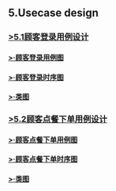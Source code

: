 
## 5.Usecase design

### [>5.1顾客登录用例设计]()

#### [>·顾客登录用例图](https://github.com/uml163/UML/blob/master/report/documents/UsercaseDiagram/注册登录.md)

#### [>·顾客登录时序图](https://github.com/uml163/UML/blob/master/report/documents/UsercaseDiagram/UsercaseDiagramIMG/注册用例图.png)

#### [>·类图](https://github.com/uml163/UML/blob/master/report/documents/UsercaseDiagram/UsercaseDiagramIMG/用例图.png)

### [>5.2顾客点餐下单用例设计]()

#### [>·顾客点餐下单用例图](https://github.com/uml163/UML/blob/master/report/documents/UsercaseDiagram/UsercaseDiagramIMG/点餐.png)

#### [>·顾客点餐下单时序图](https://github.com/uml163/UML/blob/master/report/documents/UseCases/UseCaseIMG/点餐活动图.png)

#### [>·类图](https://github.com/uml163/UML/blob/master/report/documents/UsercaseDiagram/UsercaseDiagramIMG/用例图.png)
